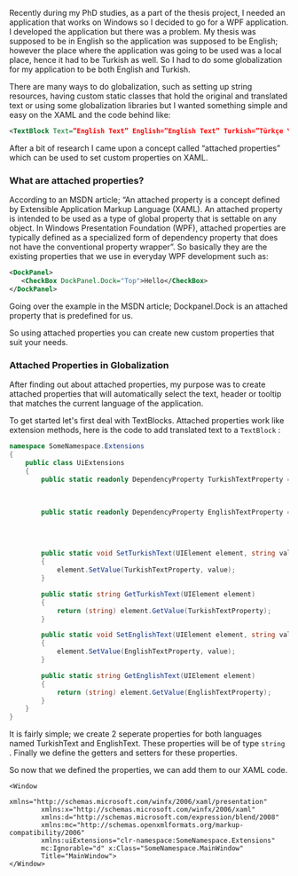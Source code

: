 Recently during my PhD studies, as a part of the thesis project, I needed an application that works on Windows so I decided to go for a WPF application. I developed the application but there was a problem. My thesis was supposed to be in English so the application was supposed to be English; however the place where the application was going to be used was a local place, hence it had to be Turkish as well. So I had to do some globalization for my application to be both English and Turkish.

There are many ways to do globalization, such as setting up string resources, having custom static classes that hold the original and translated text or using some globalization libraries but I wanted something simple and easy on the XAML and the code behind like:

```xml
<TextBlock Text=”English Text” English=”English Text” Turkish=”Türkçe Yazı” />
```

After a bit of research I came upon a concept called “attached properties” which can be used to set custom properties on XAML.

### What are attached properties?

According to an MSDN article; “An attached property is a concept defined by Extensible Application Markup Language (XAML). An attached property is intended to be used as a type of global property that is settable on any object. In Windows Presentation Foundation (WPF), attached properties are typically defined as a specialized form of dependency property that does not have the conventional property wrapper”.
So basically they are the existing properties that we use in everyday WPF development such as:

```xml
<DockPanel>
   <CheckBox DockPanel.Dock="Top">Hello</CheckBox>
</DockPanel>
```

Going over the example in the MSDN article; Dockpanel.Dock is an attached property that is predefined for us.

So using attached properties you can create new custom properties that suit your needs.

### Attached Properties in Globalization

After finding out about attached properties, my purpose was to create attached properties that will automatically select the text, header or tooltip that matches the current language of the application.

To get started let's first deal with TextBlocks. Attached properties work like extension methods, here is the code to add translated text to a ```TextBlock``` :

```cs
namespace SomeNamespace.Extensions
{
	public class UiExtensions
	{
		public static readonly DependencyProperty TurkishTextProperty = DependencyProperty.RegisterAttached("TurkishText",
                                                                                                        typeof(string),
                                                                                                        typeof(UiExtensions),
                                                                                                        new PropertyMetadata(default(string)));
        public static readonly DependencyProperty EnglishTextProperty = DependencyProperty.RegisterAttached("EnglishText",
                                                                                                        typeof(string),
                                                                                                        typeof(UiExtensions),
                                                                                                        new PropertyMetadata(default(string)));																							
																										
        public static void SetTurkishText(UIElement element, string value)
        {
            element.SetValue(TurkishTextProperty, value);
        }

        public static string GetTurkishText(UIElement element)
        {
            return (string) element.GetValue(TurkishTextProperty);
        }

        public static void SetEnglishText(UIElement element, string value)
        {
            element.SetValue(EnglishTextProperty, value);
        }

        public static string GetEnglishText(UIElement element)
        {
            return (string) element.GetValue(EnglishTextProperty);
        }
	}
}
```
It is fairly simple; we create 2 seperate properties for both languages named TurkishText and EnglishText. These properties will be of type ```string``` . Finally we define the getters and setters for these properties.

So now that we defined the properties, we can add them to our XAML code.

```xaml
<Window
        xmlns="http://schemas.microsoft.com/winfx/2006/xaml/presentation"
        xmlns:x="http://schemas.microsoft.com/winfx/2006/xaml"
        xmlns:d="http://schemas.microsoft.com/expression/blend/2008"
		xmlns:mc="http://schemas.openxmlformats.org/markup-compatibility/2006"
		xmlns:uiExtensions="clr-namespace:SomeNamespace.Extensions"
		mc:Ignorable="d" x:Class="SomeNamespace.MainWindow"
        Title="MainWindow">
</Window>
```

